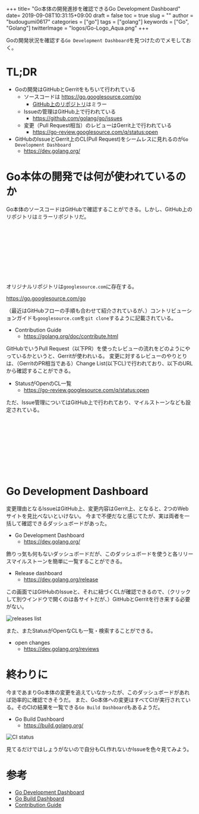 +++
title= "Go本体の開発進捗を確認できるGo Development Dashboard"
date= 2019-09-08T10:31:15+09:00
draft = false
toc = true
slug = ""
author = "budougumi0617"
categories = ["go"]
tags = ["golang"]
keywords = ["Go", "Golang"]
twitterImage = "logos/Go-Logo_Aqua.png"
+++


Goの開発状況を確認する`Go Development Dashboard`を見つけたのでメモしておく。

<!--more-->

# TL;DR
- Goの開発はGitHubとGerritをもちいて行われている
    - ソースコードは https://go.googlesource.com/go
        - [GitHub上のリポジトリ][golanggo]はミラー
    - Issueの管理はGitHub上で行われている
        - https://github.com/golang/go/issues
    - 変更（Pull Request相当）のレビューはGerrit上で行われている
        - https://go-review.googlesource.com/q/status:open
- GitHubのIssueとGerrit上のCL(Pull Request)をシームレスに見れるのが`Go Development Dashboard`
    - https://dev.golang.org/

[golanggo]: https://github.com/golang/go

# Go本体の開発では何が使われているのか
Go本体のソースコードはGitHubで確認することができる。しかし、GitHub上のリポジトリはミラーリポジトリだ。

<div class="iframely-embed"><div class="iframely-responsive" style="height: 140px; padding-bottom: 0;"><a href="https://github.com/golang/go" data-iframely-url="//cdn.iframe.ly/ELYEmIC"></a></div></div><script async src="//cdn.iframe.ly/embed.js" charset="utf-8"></script>

オリジナルリポジトリは`googlesource.com`に存在する。

https://go.googlesource.com/go

（最近はGitHubフローの手順も合わせて紹介されているが、）コントリビューションガイドも`googlesource.com`を`git clone`するように記載されている。

- Contribution Guide
    - https://golang.org/doc/contribute.html

GitHubでいうPull Request（以下PR）を使ったレビューの流れをどのようにやっているかというと、Gerritが使われいる。
変更に対するレビューのやりとりは、（GerritのPR相当である）Change List(以下CL)で行われており、以下のURLから確認することができる。

- StatusがOpenのCL一覧
    - https://go-review.googlesource.com/q/status:open


ただ、Issue管理についてはGitHub上で行われており、マイルストーンなども設定されている。

<div class="iframely-embed"><div class="iframely-responsive" style="height: 140px; padding-bottom: 0;"><a href="https://github.com/golang/go" data-iframely-url="//cdn.iframe.ly/ss03w4d"></a></div></div><script async src="//cdn.iframe.ly/embed.js" charset="utf-8"></script>

# Go Development Dashboard
変更理由となるIssueはGitHub上、変更内容はGerrit上、となると、2つのWebサイトを見比べないといけない。
今まで不便だなと感じてたが、実は両者を一括して確認できるダッシュボードがあった。

- Go Development Dashboard
    - https://dev.golang.org/

飾りっ気も何もないダッシュボードだが、このダッシュボードを使うと各リリースマイルストーンを簡単に一覧することができる。

- Release dashboard
    - https://dev.golang.org/release

この画面ではGitHubのIssueと、それに紐づくCLが確認できるので、（クリックして別ウインドウで開くのは各サイトだが、）GitHubとGerritを行き来する必要がない。

![releases list](/2019/09/08_releases.png)

また、またStatusがOpenなCLも一覧・検索することができる。

- open changes
    - https://dev.golang.org/reviews


# 終わりに
今まであまりGo本体の変更を追えていなかったが、このダッシュボードがあれば効率的に確認できそうだ。
また、Go本体への変更はすべてCIが実行されている。そのCIの結果を一覧できる`Go Build Dashboard`もあるようだ。

- Go Build Dashboard
    - https://build.golang.org/

![CI status](/2019/09/08_build.png)

見てるだけではしょうがないので自分もCL作れないかIssueを色々見てみよう。

# 参考
- [Go Development Dashboard](https://dev.golang.org/)
- [Go Build Dashboard](https://build.golang.org/)
- [Contribution Guide](https://golang.org/doc/contribute.html)
